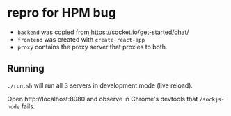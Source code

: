 # repro for HPM bug

- `backend` was copied from https://socket.io/get-started/chat/
- `frontend` was created with `create-react-app`
- `proxy` contains the proxy server that proxies to both.

## Running

`./run.sh` will run all 3 servers in development mode (live reload).

Open http://localhost:8080 and observe in Chrome's devtools that `/sockjs-node` fails.
